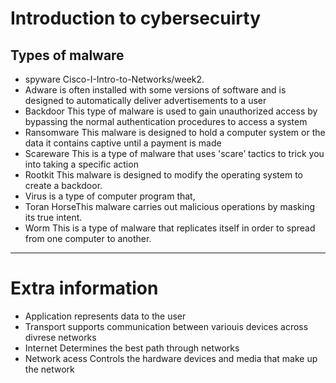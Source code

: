 # Introduction to cybersecuirty 

## Types of malware
- spyware Cisco-I-Intro-to-Networks/week2.
- Adware is often installed with some versions of software and is designed to automatically deliver advertisements to a user
- Backdoor This type of malware is used to gain unauthorized access by bypassing the normal authentication procedures to access a system
- Ransomware This malware is designed to hold a computer system or the data it contains captive until a payment is made
- Scareware This is a type of malware that uses 'scare’ tactics to trick you into taking a specific action
- Rootkit This malware is designed to modify the operating system to create a backdoor.
- Virus is a type of computer program that,
- Toran HorseThis malware carries out malicious operations by masking its true intent.
- Worm This is a type of malware that replicates itself in order to spread from one computer to another.
-----


# Extra information 
- Application represents data to the user
- Transport supports communication between variouis devices across divrese networks
- Internet Determines the best path through networks
- Network acess Controls the hardware devices and media that make up the network

